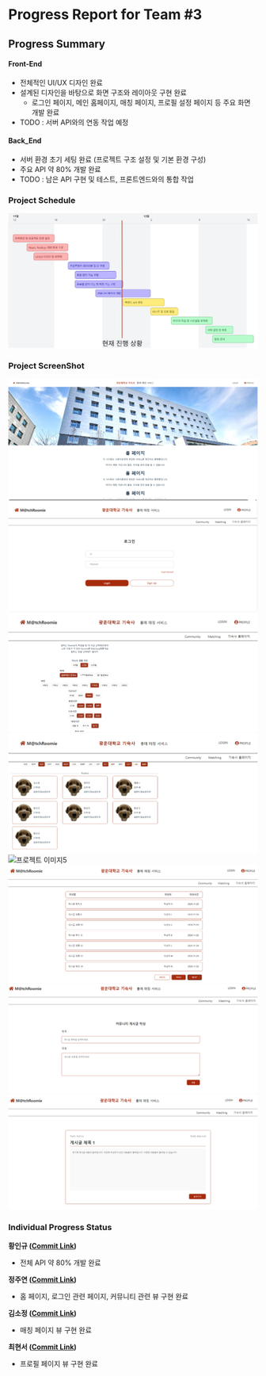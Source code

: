 # Progress Report for Team #3

## Progress Summary

#### Front-End

- 전체적인 UI/UX 디자인 완료
- 설계된 디자인을 바탕으로 화면 구조와 레이아웃 구현 완료
  - 로그인 페이지, 메인 홈페이지, 매칭 페이지, 프로필 설정 페이지 등 주요 화면 개발 완료
- TODO : 서버 API와의 연동 작업 예정

#### Back_End

- 서버 환경 초기 세팅 완료 (프로젝트 구조 설정 및 기본 환경 구성)
- 주요 API 약 80% 개발 완료
- TODO : 남은 API 구현 및 테스트, 프론트엔드와의 통합 작업

### Project Schedule

![프로젝트 일정](./images/KakaoTalk_20241129_143351288.jpg)

### Project ScreenShot
![프로젝트 이미지1](./images/KakaoTalk_20241129_120923362.png)
![프로젝트 이미지2](./images/KakaoTalk_20241129_120923362_01.png)
![프로젝트 이미지3](./images/Match_page_1.png)
![프로젝트 이미지4](./images/Match_page_2.png)
![프로젝트 이미지5](https://github.com/user-attachments/assets/5249ae65-2902-4a7e-a68e-c8fe052daea5)
![프로젝트 이미지6](./images/스크린샷%202024-11-29%20204443.png)
![프로젝트 이미지7](./images/스크린샷%202024-11-29%20204453.png)
![프로젝트 이미지8](./images/스크린샷%202024-11-29%20204504.png)

### Individual Progress Status  
**황인규 ([Commit Link]())**
- 전체 API 약 80% 개발 완료

**정주연 ([Commit Link](https://github.com/openSource-3Team/Frontend/commit/3b0430d1396aaa8ca9a60466076357d4b565405b))**
- 홈 페이지, 로그인 관련 페이지, 커뮤니티 관련 뷰 구현 완료

**김소정 ([Commit Link](https://github.com/openSource-3Team/Frontend/pull/13/commits/2a0783542b4965d55ced0f2d36dc1345a064a87b))**
- 매칭 페이지 뷰 구현 완료

**최현서 ([Commit Link](https://github.com/openSource-3Team/Frontend/pull/9/commits/2c2cfd794a66b088666ba6fd6a299f85fd288a89))**
- 프로필 페이지 뷰 구현 완료
